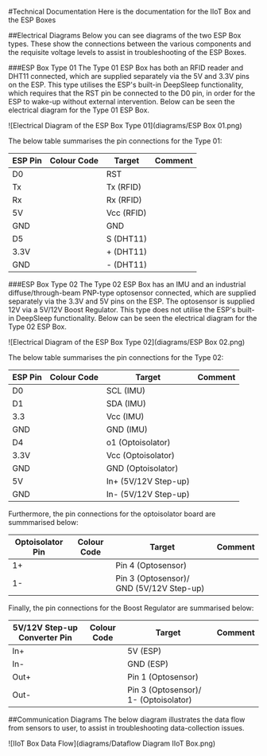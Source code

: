#Technical Documentation
Here is the documentation for the IIoT Box and the ESP Boxes

##Electrical Diagrams
Below you can see diagrams of the two ESP Box types. These show the connections between the various components and the requisite 
voltage levels to assist in troubleshooting of the ESP Boxes. 

###ESP Box Type 01
The Type 01 ESP Box has both an RFID reader and DHT11 connected, which are supplied separately via the 5V and 3.3V pins on the ESP.
This type utilises the ESP's built-in DeepSleep functionality, which requires that the RST pin be connected to the D0 pin, in order 
for the ESP to wake-up without external intervention. Below can be seen the electrical diagram for the Type 01 ESP Box.

![Electrical Diagram of the ESP Box Type 01](diagrams/ESP Box 01.png)

The below table summarises the pin connections for the Type 01:

| ESP Pin | Colour Code |   Target   | Comment |
|---------|-------------|------------|---------|
| D0      |             | RST        |         |
| Tx      |             | Tx (RFID)  |         |
| Rx      |             | Rx (RFID)  |         |
| 5V      |             | Vcc (RFID) |         |
| GND     |             | GND        |         |
| D5      |             | S (DHT11)  |         |
| 3.3V    |             | + (DHT11)  |         |
| GND     |             | - (DHT11)  |         |

###ESP Box Type 02
The Type 02 ESP Box has an IMU and an industrial diffuse/through-beam PNP-type optosensor connected, which are supplied separately 
via the 3.3V and 5V pins on the ESP. The optosensor is supplied 12V via a 5V/12V Boost Regulator. This type does not utilise the 
ESP's built-in DeepSleep functionality. Below can be seen the electrical diagram for the Type 02 ESP Box.


![Electrical Diagram of the ESP Box Type 02](diagrams/ESP Box 02.png)

The below table summarises the pin connections for the Type 02:

| ESP Pin | Colour Code |        Target        | Comment |
|---------|-------------|----------------------|---------|
| D0      |             | SCL (IMU)            |         |
| D1      |             | SDA (IMU)            |         |
| 3.3     |             | Vcc (IMU)            |         |
| GND     |             | GND (IMU)            |         |
| D4      |             | o1 (Optoisolator)    |         |
| 3.3V    |             | Vcc (Optoisolator)   |         |
| GND     |             | GND (Optoisolator)   |         |
| 5V      |             | In+ (5V/12V Step-up) |         |
| GND     |             | In- (5V/12V Step-up) |         |

Furthermore, the pin connections for the optoisolator board are summmarised below:

| Optoisolator Pin | Colour Code |                  Target                  | Comment |
|------------------|-------------|------------------------------------------|---------|
| 1+               |             | Pin 4 (Optosensor)                       |         |
| 1-               |             | Pin 3 (Optosensor)/ GND (5V/12V Step-up) |         |

Finally, the pin connections for the Boost Regulator are summarised below:

| 5V/12V Step-up Converter Pin | Colour Code |                Target                 | Comment |
|------------------------------|-------------|---------------------------------------|---------|
| In+                          |             | 5V (ESP)                              |         |
| In-                          |             | GND (ESP)                             |         |
| Out+                         |             | Pin 1 (Optosensor)                    |         |
| Out-                         |             | Pin 3 (Optosensor)/ 1- (Optoisolator) |         |


##Communication Diagrams
The below diagram illustrates the data flow from sensors to user, to assist in troubleshooting data-collection
issues. 

![IIoT Box Data Flow](diagrams/Dataflow Diagram IIoT Box.png)
